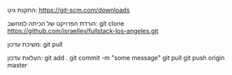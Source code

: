 התקנת גיט:
https://git-scm.com/downloads

הורדת הפרויקט של הכיתה למחשב:
git clone https://github.com/israellev/fullstack-los-angeles.git 

משיכת עדכון:
git pull

העלאת עדכון:
git add .
git commit -m "some message"
git pull
git push origin master



